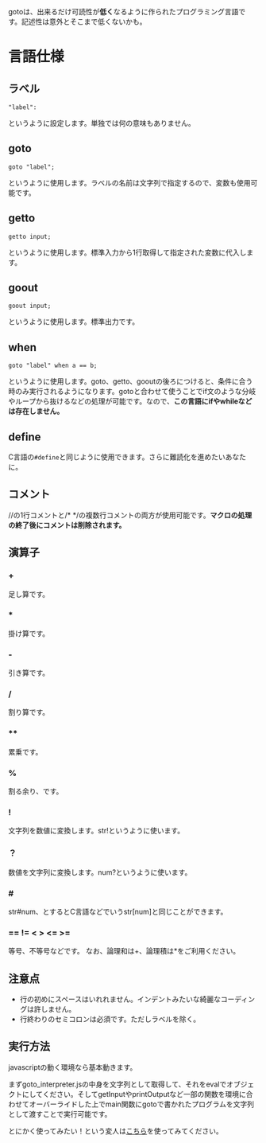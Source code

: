 gotoは、出来るだけ可読性が**低く**なるように作られたプログラミング言語です。記述性は意外とそこまで低くないかも。

# 言語仕様
## ラベル
```
"label":
```
というように設定します。単独では何の意味もありません。
## goto
```
goto "label";
```
というように使用します。ラベルの名前は文字列で指定するので、変数も使用可能です。
## getto
```
getto input;
```
というように使用します。標準入力から1行取得して指定された変数に代入します。
## goout
```
goout input;
```
というように使用します。標準出力です。
## when
```
goto "label" when a == b;
```
というように使用します。goto、getto、gooutの後ろにつけると、条件に合う時のみ実行されるようになります。gotoと合わせて使うことでif文のような分岐やループから抜けるなどの処理が可能です。なので、**この言語にifやwhileなどは存在しません。**
## define
C言語の`#define`と同じように使用できます。さらに難読化を進めたいあなたに。
## コメント
//の1行コメントと/* */の複数行コメントの両方が使用可能です。**マクロの処理の終了後にコメントは削除されます。**
## 演算子
### +
足し算です。
### *
掛け算です。
### -
引き算です。
### /
割り算です。
### **
累乗です。
### %
割る余り、です。
### !
文字列を数値に変換します。str!というように使います。
### ？
数値を文字列に変換します。num?というように使います。
### \#
str#num、とするとC言語などでいうstr[num]と同じことができます。
### == != < > <= >=
等号、不等号などです。
なお、論理和は+、論理積は*をご利用ください。

## 注意点
* 行の初めにスペースはいれれません。インデントみたいな綺麗なコーディングは許しません。
* 行終わりのセミコロンは必須です。ただしラベルを除く。

## 実行方法
javascriptの動く環境なら基本動きます。

まずgoto_interpreter.jsの中身を文字列として取得して、それをevalでオブジェクトにしてください。そしてgetInputやprintOutputなど一部の関数を環境に合わせてオーバーライドした上でmain関数にgotoで書かれたプログラムを文字列として渡すことで実行可能です。

とにかく使ってみたい！という変人は[こちら](https://cy-1818.github.io/goto/)を使ってみてください。
